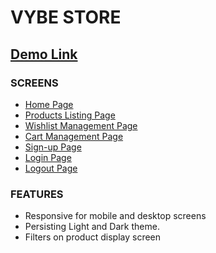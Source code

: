 # VYBE STORE  

## [Demo Link](https://vybe-store.netlify.app/)


### SCREENS
* [Home Page](https://vybe-store.netlify.app/)
* [Products Listing Page](https://vybe-store.netlify.app/pages/products.html)
* [Wishlist Management Page](https://vybe-store.netlify.app/pages/wishlist.html)
* [Cart Management Page](https://vybe-store.netlify.app/pages/cart.html)
* [Sign-up Page](https://vybe-store.netlify.app/pages/signup.html)
* [Login Page](https://vybe-store.netlify.app/pages/login.html)
* [Logout Page](https://vybe-store.netlify.app/pages/logout.html)


### FEATURES
* Responsive for mobile and desktop screens
* Persisting Light and Dark theme.
* Filters on product display screen
